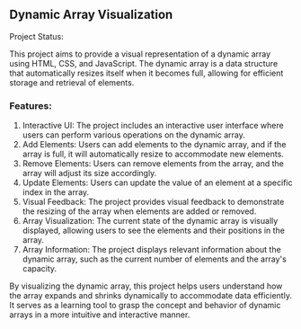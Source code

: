 ## Dynamic Array Visualization

Project Status: 

This project aims to provide a visual representation of a dynamic array using HTML, CSS, and JavaScript. The dynamic array is a data structure that automatically resizes itself when it becomes full, allowing for efficient storage and retrieval of elements.

### Features:

1. Interactive UI: The project includes an interactive user interface where users can perform various operations on the dynamic array.
2. Add Elements: Users can add elements to the dynamic array, and if the array is full, it will automatically resize to accommodate new elements.
3. Remove Elements: Users can remove elements from the array, and the array will adjust its size accordingly.
4. Update Elements: Users can update the value of an element at a specific index in the array.
5. Visual Feedback: The project provides visual feedback to demonstrate the resizing of the array when elements are added or removed.
6. Array Visualization: The current state of the dynamic array is visually displayed, allowing users to see the elements and their positions in the array.
7. Array Information: The project displays relevant information about the dynamic array, such as the current number of elements and the array's capacity.

By visualizing the dynamic array, this project helps users understand how the array expands and shrinks dynamically to accommodate data efficiently. It serves as a learning tool to grasp the concept and behavior of dynamic arrays in a more intuitive and interactive manner.
